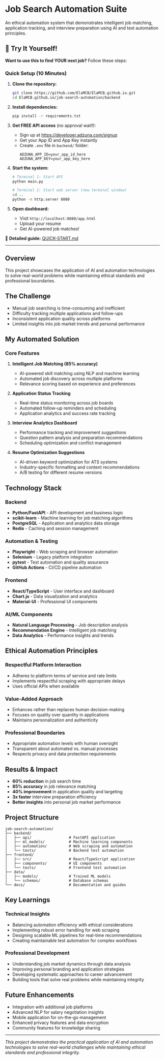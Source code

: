 # Job Search Automation Suite

An ethical automation system that demonstrates intelligent job matching, application tracking, and interview preparation using AI and test automation principles.

## 🚀 Try It Yourself!

**Want to use this to find YOUR next job?** Follow these steps:

### Quick Setup (10 Minutes)

1. **Clone the repository:**
   ```bash
   git clone https://github.com/ElaMCB/ElaMCB.github.io.git
   cd ElaMCB.github.io/job-search-automation/backend
   ```

2. **Install dependencies:**
   ```bash
   pip install -r requirements.txt
   ```

3. **Get FREE API access** (no approval wait!):
   - Sign up at https://developer.adzuna.com/signup
   - Get your App ID and App Key instantly
   - Create `.env` file in `backend/` folder:
     ```
     ADZUNA_APP_ID=your_app_id_here
     ADZUNA_APP_KEY=your_app_key_here
     ```

4. **Start the system:**
   ```bash
   # Terminal 1: Start API
   python main.py
   
   # Terminal 2: Start web server (new terminal window)
   cd ..
   python -m http.server 8080
   ```

5. **Open dashboard:**
   - Visit `http://localhost:8080/app.html`
   - Upload your resume
   - Get AI-powered job matches!

📖 **Detailed guide:** [QUICK-START.md](./QUICK-START.md)

---

## Overview

This project showcases the application of AI and automation technologies to solve real-world problems while maintaining ethical standards and professional boundaries.

## The Challenge

- Manual job searching is time-consuming and inefficient
- Difficulty tracking multiple applications and follow-ups  
- Inconsistent application quality across platforms
- Limited insights into job market trends and personal performance

## My Automated Solution

### Core Features

1. **Intelligent Job Matching (85% accuracy)**
   - AI-powered skill matching using NLP and machine learning
   - Automated job discovery across multiple platforms
   - Relevance scoring based on experience and preferences

2. **Application Status Tracking**
   - Real-time status monitoring across job boards
   - Automated follow-up reminders and scheduling
   - Application analytics and success rate tracking

3. **Interview Analytics Dashboard**
   - Performance tracking and improvement suggestions
   - Question pattern analysis and preparation recommendations
   - Scheduling optimization and conflict management

4. **Resume Optimization Suggestions**
   - AI-driven keyword optimization for ATS systems
   - Industry-specific formatting and content recommendations
   - A/B testing for different resume versions

## Technology Stack

### Backend
- **Python/FastAPI** - API development and business logic
- **scikit-learn** - Machine learning for job matching algorithms
- **PostgreSQL** - Application and analytics data storage
- **Redis** - Caching and session management

### Automation & Testing
- **Playwright** - Web scraping and browser automation
- **Selenium** - Legacy platform integration
- **pytest** - Test automation and quality assurance
- **GitHub Actions** - CI/CD pipeline automation

### Frontend
- **React/TypeScript** - User interface and dashboard
- **Chart.js** - Data visualization and analytics
- **Material-UI** - Professional UI components

### AI/ML Components
- **Natural Language Processing** - Job description analysis
- **Recommendation Engine** - Intelligent job matching
- **Data Analytics** - Performance insights and trends

## Ethical Automation Principles

### Respectful Platform Interaction
- Adheres to platform terms of service and rate limits
- Implements respectful scraping with appropriate delays
- Uses official APIs when available

### Value-Added Approach
- Enhances rather than replaces human decision-making
- Focuses on quality over quantity in applications
- Maintains personalization and authenticity

### Professional Boundaries
- Appropriate automation levels with human oversight
- Transparent about automated vs. manual processes
- Respects privacy and data protection requirements

## Results & Impact

- **60% reduction** in job search time
- **85% accuracy** in job relevance matching
- **40% improvement** in application quality and targeting
- **3x faster** interview preparation efficiency
- **Better insights** into personal job market performance

## Project Structure

```
job-search-automation/
├── backend/
│   ├── api/                 # FastAPI application
│   ├── ml_models/           # Machine learning components
│   ├── automation/          # Web scraping and automation
│   └── tests/               # Backend test automation
├── frontend/
│   ├── src/                 # React/TypeScript application
│   ├── components/          # UI components
│   └── tests/               # Frontend test automation
├── data/
│   ├── models/              # Trained ML models
│   └── schemas/             # Database schemas
└── docs/                    # Documentation and guides
```

## Key Learnings

### Technical Insights
- Balancing automation efficiency with ethical considerations
- Implementing robust error handling for web scraping
- Designing scalable ML pipelines for real-time recommendations
- Creating maintainable test automation for complex workflows

### Professional Development
- Understanding job market dynamics through data analysis
- Improving personal branding and application strategies
- Developing systematic approaches to career advancement
- Building tools that solve real problems while maintaining integrity

## Future Enhancements

- Integration with additional job platforms
- Advanced NLP for salary negotiation insights
- Mobile application for on-the-go management
- Enhanced privacy features and data encryption
- Community features for knowledge sharing

---

*This project demonstrates the practical application of AI and automation technologies to solve real-world challenges while maintaining ethical standards and professional integrity.*
